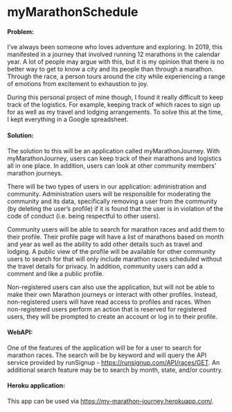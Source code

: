 # myMarathonSchedule


#### Problem:
I’ve always been someone who loves adventure and exploring. In 2019, this manifested in a journey that involved running 12 marathons in the calendar year. A lot of people may argue with this, but it is my opinion that there is no better way to get to know a city and its people than through a marathon. Through the race, a person tours around the city while experiencing a range of emotions from excitement to exhaustion to joy.

During this personal project of mine though, I found it really difficult to keep track of the logistics. For example, keeping track of which races to sign up for as well as my travel and lodging arrangements. To solve this at the time, I kept everything in a Google spreadsheet.

#### Solution:
The solution to this will be an application called myMarathonJourney. With myMarathonJourney, users can keep track of their marathons and logistics all in one place. In addition, users can look at other community members’ marathon journeys.

There will be two types of users in our application: administration and community. Administration users will be responsible for moderating the community and its data, specifically removing a user from the community (by deleting the user’s profile) if it is found that the user is in violation of the code of conduct (i.e. being respectful to other users).

Community users will be able to search for marathon races and add them to their profile. Their profile page will have a list of marathons based on month and year as well as the ability to add other details such as travel and lodging. A public view of the profile will be available for other community users to search for that will only include marathon races scheduled without the travel details for privacy. In addition, community users can add a comment and like a public profile.

Non-registered users can also use the application, but will not be able to make their own Marathon journeys or interact with other profiles. Instead, non-registered users will have read access to profiles and races. When non-registered users perform an action that is reserved for registered users, they will be prompted to create an account or log in to their profile.

#### WebAPI:
One of the features of the application will be for a user to search for marathon races. The search will be by keyword and will query the API service provided by runSignup - https://runsignup.com/API/races/GET. An additional search feature may be to search by month, state, and/or country.

#### Heroku application:
This app can be used via https://my-marathon-journey.herokuapp.com/.
